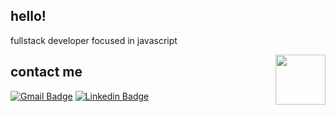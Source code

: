 ## hello!

fullstack developer focused in javascript

<img align="right" width="80" height="80" src="https://www.flaticon.com/svg/vstatic/svg/3612/3612518.svg?token=exp=1616425475~hmac=f769470d948fb8ec8bfb0c9ed1a92d92">

## contact me 

[![Gmail Badge](https://img.shields.io/badge/-Gmail-%23EA4335?style=for-the-badge&logo=gmail&logoColor=white&link=mailto:bnorbiatos@gmail.com)](mailto:bnorbiatos@gmail.com)
[![Linkedin Badge](https://img.shields.io/badge/-LinkedIn-%230077B5?style=for-the-badge&logo=linkedin&logoColor=white&link=https://www.linkedin.com/in/beatriznorbiato/)](https://www.linkedin.com/in/beatriznorbiato/)
